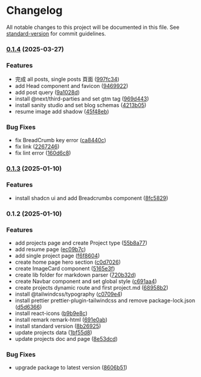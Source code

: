 # Changelog

All notable changes to this project will be documented in this file. See [standard-version](https://github.com/conventional-changelog/standard-version) for commit guidelines.

### [0.1.4](https://github.com/stanley-yin/my-website/compare/v0.1.3...v0.1.4) (2025-03-27)


### Features

* 完成 all posts, single posts 頁面 ([997fc34](https://github.com/stanley-yin/my-website/commit/997fc34d12e923accb05e5150cee912502c8fe25))
* add Head component and favicon ([9469922](https://github.com/stanley-yin/my-website/commit/94699227e977a14d58d39c634be8b2c29fe54053))
* add post query ([9a1028d](https://github.com/stanley-yin/my-website/commit/9a1028d2831165f1a75976ed0a8fc4914a0f74a3))
* install @next/third-parties and set gtm tag ([969d443](https://github.com/stanley-yin/my-website/commit/969d44319f3a47d5c6d94c0f1d1eca8f9dd68079))
* install sanity studio and set blog schemas ([4213b05](https://github.com/stanley-yin/my-website/commit/4213b0504214cc8812f33446712e587d340888b2))
* resume image add shadow ([45f48eb](https://github.com/stanley-yin/my-website/commit/45f48ebf1dd157e81ca34a6fb78d3fd852b428c9))


### Bug Fixes

* fix BreadCrumb key error ([ca8440c](https://github.com/stanley-yin/my-website/commit/ca8440c17c35276abab5920d1faef6e80057909e))
* fix link ([2267246](https://github.com/stanley-yin/my-website/commit/2267246c876b6cd6012087390f28add0343c9bbf))
* fix lint error ([160d6c8](https://github.com/stanley-yin/my-website/commit/160d6c830f338c762725030d50384e41fce4189c))

### [0.1.3](https://github.com/stanley-yin/my-website/compare/v0.1.2...v0.1.3) (2025-01-10)


### Features

* install shadcn ui and add Breadcrumbs component ([8fc5829](https://github.com/stanley-yin/my-website/commit/8fc5829fc734e4c5a1e2010b086e0fe394971bea))

### 0.1.2 (2025-01-10)


### Features

* add projects page and create Project type ([55b8a77](https://github.com/stanley-yin/my-website/commit/55b8a77bd2d3e4b91144666da65cfd26fc7b9500))
* add resume page ([ec09b7c](https://github.com/stanley-yin/my-website/commit/ec09b7c671d601760c9c5eb7ce0d34b4ada88194))
* add single project page ([f6f8604](https://github.com/stanley-yin/my-website/commit/f6f8604873f09cf2ade132dd1491dd7c2361768a))
* create home page hero section ([c0d7026](https://github.com/stanley-yin/my-website/commit/c0d702658c491727eb0001ee12b6ce12d9212206))
* create ImageCard component ([5165e3f](https://github.com/stanley-yin/my-website/commit/5165e3ffd51524ffef3f4475f0c0551e2646b59c))
* create lib folder for markdown parser ([720b32d](https://github.com/stanley-yin/my-website/commit/720b32d4adaa751bae305fb7a49ed923c1d3a1a8))
* create Navbar component and set global style ([c691aa4](https://github.com/stanley-yin/my-website/commit/c691aa424df8515ff7ea342e863fcfe3605cca53))
* create projects dynamic route and first project.md ([68958b2](https://github.com/stanley-yin/my-website/commit/68958b272dc65d49404a55656df4e8031f2d4a31))
* install @tailwindcss/typography ([c0709e4](https://github.com/stanley-yin/my-website/commit/c0709e439756d79a6282962b77488edb8cbd7b81))
* install prettier prettier-plugin-tailwindcss and remove package-lock.json ([d5d6366](https://github.com/stanley-yin/my-website/commit/d5d636666c26eb0566cd9feb56d91160507a36d8))
* install react-icons ([b9b9e8c](https://github.com/stanley-yin/my-website/commit/b9b9e8c8a8d595ca31f90db5336444b06ba1b7db))
* install remark remark-html ([691e0ab](https://github.com/stanley-yin/my-website/commit/691e0abad19616004855b1eaaad8c06cbcefb640))
* install standard version ([8b26925](https://github.com/stanley-yin/my-website/commit/8b269252927fb4673fddecb142171ef26450d51f))
* update projects data ([1bf55d8](https://github.com/stanley-yin/my-website/commit/1bf55d88b97d919f54c4387e97309c24b8c2aa5d))
* update projects doc and page ([8e53dcd](https://github.com/stanley-yin/my-website/commit/8e53dcdb2e0664f6c7c097d9be71d25b0b8bd11b))


### Bug Fixes

* upgrade package to latest version ([8606b51](https://github.com/stanley-yin/my-website/commit/8606b514b5861b587cf460bf7049f1a5cf6d9d8d))
